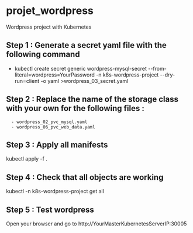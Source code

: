 # projet_wordpress
 Wordpress project with Kubernetes

## Step 1 : Generate a secret yaml file with the following command

 - kubectl create secret generic  wordpress-mysql-secret --from-literal=wordpress=YourPassword -n k8s-wordpress-project --dry-run=client -o yaml >wordpress_03_secret.yaml

## Step 2 : Replace the name of the storage class with your own for the following files :

      - wordpress_02_pvc_mysql.yaml
      - wordpress_06_pvc_web_data.yaml

## Step 3 : Apply all manifests

kubectl apply -f .

## Step 4 : Check that all objects are working

kubectl -n k8s-wordpress-project get all

## Step 5 : Test wordpress

Open your browser and go to http://YourMasterKubernetesServerIP:30005
